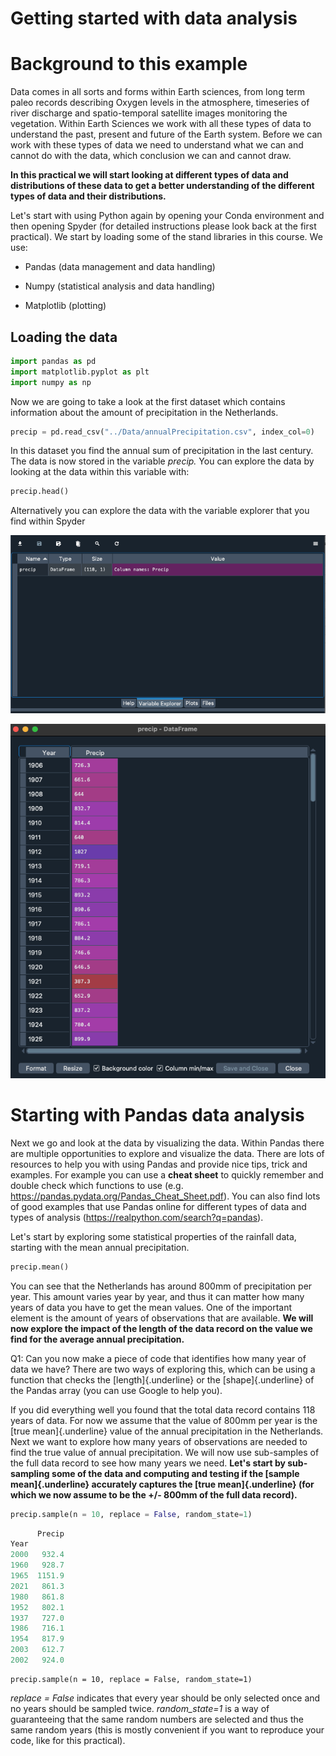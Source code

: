 # Getting started with data analysis

# Background to this example

Data comes in all sorts and forms within Earth sciences, from long term paleo records describing Oxygen levels in the atmosphere, timeseries of river discharge and spatio-temporal satellite images monitoring the vegetation. Within Earth Sciences we work with all these types of data to understand the past, present and future of the Earth system. Before we can work with these types of data we need to understand what we can and cannot do with the data, which conclusion we can and cannot draw.

**In this practical we will start looking at different types of data and distributions of these data to get a better understanding of the different types of data and their distributions.**

Let's start with using Python again by opening your Conda environment and then opening Spyder (for detailed instructions please look back at the first practical). We start by loading some of the stand libraries in this course. We use:

-   Pandas (data management and data handling)

-   Numpy (statistical analysis and data handling)

-   Matplotlib (plotting)

## Loading the data

``` python
import pandas as pd
import matplotlib.pyplot as plt
import numpy as np
```

Now we are going to take a look at the first dataset which contains information about the amount of precipitation in the Netherlands.

``` python
precip = pd.read_csv("../Data/annualPrecipitation.csv", index_col=0)
```

In this dataset you find the annual sum of precipitation in the last century. The data is now stored in the variable *precip.* You can explore the data by looking at the data within this variable with:

``` python
precip.head()
```

Alternatively you can explore the data with the variable explorer that you find within Spyder

![By clicking on the variable you can now look at the values within the variable explorer](images/Screenshot%202024-06-21%20at%2015.45.17.png)

![](images/Screenshot%202024-06-21%20at%2015.45.41.png)

# Starting with Pandas data analysis

Next we go and look at the data by visualizing the data. Within Pandas there are multiple opportunities to explore and visualize the data. There are lots of resources to help you with using Pandas and provide nice tips, trick and examples. For example you can use a **cheat sheet** to quickly remember and double check which functions to use (e.g. <https://pandas.pydata.org/Pandas_Cheat_Sheet.pdf>). You can also find lots of good examples that use Pandas online for different types of data and types of analysis (<https://realpython.com/search?q=pandas>).

Let's start by exploring some statistical properties of the rainfall data, starting with the mean annual precipitation.

``` python
precip.mean()
```

You can see that the Netherlands has around 800mm of precipitation per year. This amount varies year by year, and thus it can matter how many years of data you have to get the mean values. One of the important element is the amount of years of observations that are available. **We will now explore the impact of the length of the data record on the value we find for the average annual precipitation.**

Q1: Can you now make a piece of code that identifies how many year of data we have? There are two ways of exploring this, which can be using a function that checks the [length]{.underline} or the [shape]{.underline} of the Pandas array (you can use Google to help you).

If you did everything well you found that the total data record contains 118 years of data. For now we assume that the value of 800mm per year is the [true mean]{.underline} value of the annual precipitation in the Netherlands. Next we want to explore how many years of observations are needed to find the true value of annual precipitation. We will now use sub-samples of the full data record to see how many years we need. **Let's start by sub-sampling some of the data and computing and testing if the [sample mean]{.underline} accurately captures the [true mean]{.underline} (for which we now assume to be the +/- 800mm of the full data record).**

``` python
precip.sample(n = 10, replace = False, random_state=1)
```

``` python
      Precip
Year        
2000   932.4
1960   928.7
1965  1151.9
2021   861.3
1980   861.8
1952   802.1
1937   727.0
1986   716.1
1954   817.9
2003   612.7
2002   924.0
```

```{python}
precip.sample(n = 10, replace = False, random_state=1)
```

*replace = False* indicates that every year should be only selected once and no years should be sampled twice. *random_state=1* is a way of guaranteeing that the same random numbers are selected and thus the same random years (this is mostly convenient if you want to reproduce your code, like for this practical).
